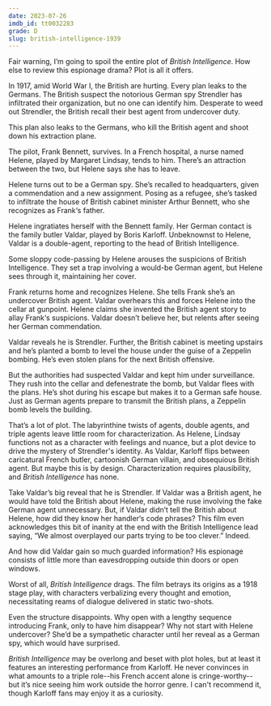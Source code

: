 ```yaml
---
date: 2023-07-26
imdb_id: tt0032283
grade: D
slug: british-intelligence-1939
---
```


Fair warning, I’m going to spoil the entire plot of _British Intelligence_. How else to review this espionage drama? Plot is all it offers.

<!-- end -->

In 1917, amid World War I, the British are hurting. Every plan leaks to the Germans. The British suspect the notorious German spy Strendler has infiltrated their organization, but no one can identify him. Desperate to weed out Strendler, the British recall their best agent from undercover duty.

This plan also leaks to the Germans, who kill the British agent and shoot down his extraction plane.

The pilot, Frank Bennett, survives. In a French hospital, a nurse named Helene, played by Margaret Lindsay, tends to him. There’s an attraction between the two, but Helene says she has to leave.

Helene turns out to be a German spy. She’s recalled to headquarters, given a commendation and a new assignment. Posing as a refugee, she’s tasked to infiltrate the house of British cabinet minister Arthur Bennett, who she recognizes as Frank‘s father.

Helene ingratiates herself with the Bennett family. Her German contact is the family butler Valdar, played by Boris Karloff. Unbeknownst to Helene, Valdar is a double-agent, reporting to the head of British Intelligence.

Some sloppy code-passing by Helene arouses the suspicions of British Intelligence. They set a trap involving a would-be German agent, but Helene sees through it, maintaining her cover.

Frank returns home and recognizes Helene. She tells Frank she’s an undercover British agent. Valdar overhears this and forces Helene into the cellar at gunpoint. Helene claims she invented the British agent story to allay Frank‘s suspicions. Valdar doesn’t believe her, but relents after seeing her German commendation.

Valdar reveals he is Strendler. Further, the British cabinet is meeting upstairs and he’s planted a bomb to level the house under the guise of a Zeppelin bombing. He’s even stolen plans for the next British offensive.

But the authorities had suspected Valdar and kept him under surveillance. They rush into the cellar and defenestrate the bomb, but Valdar flees with the plans. He’s shot during his escape but makes it to a German safe house. Just as German agents prepare to transmit the British plans, a Zeppelin bomb levels the building.

That’s a lot of plot. The labyrinthine twists of agents, double agents, and triple agents leave little room for characterization. As Helene, Lindsay functions not as a character with feelings and nuance, but a plot device to drive the mystery of Strendler's identity. As Valdar, Karloff flips between caricatural French butler, cartoonish German villain, and obsequious British agent. But maybe this is by design. Characterization requires plausibility, and _British Intelligence_ has none.

Take Valdar’s big reveal that he is Strendler. If Valdar was a British agent, he would have told the British about Helene, making the ruse involving the fake German agent unnecessary. But, if Valdar didn’t tell the British about Helene, how did they know her handler‘s code phrases? This film even acknowledges this bit of inanity at the end with the British Intelligence lead saying, “We almost overplayed our parts trying to be too clever.” Indeed.

And how did Valdar gain so much guarded information? His espionage consists of little more than eavesdropping outside thin doors or open windows.

Worst of all, _British Intelligence_ drags. The film betrays its origins as a 1918 stage play, with characters verbalizing every thought and emotion, necessitating reams of dialogue delivered in static two-shots.

Even the structure disappoints. Why open with a lengthy sequence introducing Frank, only to have him disappear? Why not start with Helene undercover? She’d be a sympathetic character until her reveal as a German spy, which would have surprised.

_British Intelligence_ may be overlong and beset with plot holes, but at least it features an interesting performance from Karloff. He never convinces in what amounts to a triple role--his French accent alone is cringe-worthy--but it’s nice seeing him work outside the horror genre. I can't recommend it, though Karloff fans may enjoy it as a curiosity.
